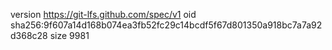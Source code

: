 version https://git-lfs.github.com/spec/v1
oid sha256:9f607a14d168b074ea3fb52fc29c14bcdf5f67d801350a918bc7a7a92d368c28
size 9981
